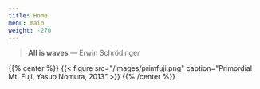 ```yaml
---
title: Home
menu: main
weight: -270
---
```

> **All is waves**
> — Erwin Schrödinger

{{% center %}}
{{< figure src="/images/primfuji.png" caption="Primordial Mt. Fuji, Yasuo Nomura, 2013" >}}
{{% /center %}}


[1]: http://yasuonomura.com/works2014_e.html
